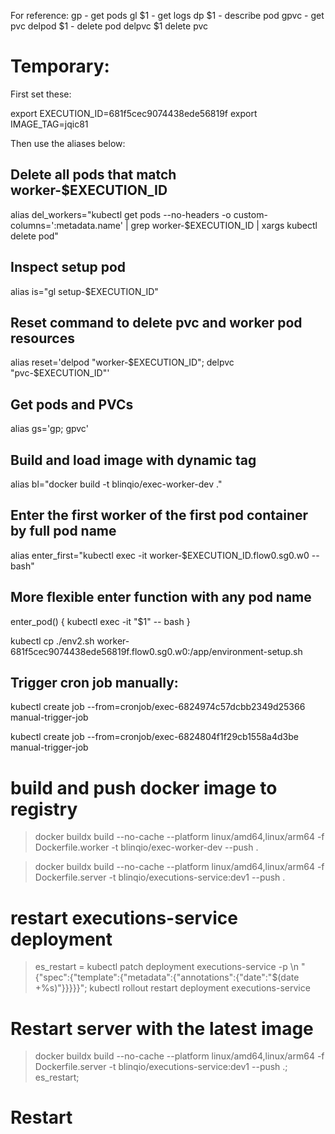 For reference:
gp - get pods
gl $1 - get logs
dp $1 - describe pod
gpvc - get pvc
delpod $1 - delete pod
delpvc $1 delete pvc


# Temporary:

First set these:

export EXECUTION_ID=681f5cec9074438ede56819f
export IMAGE_TAG=jqic81

Then use the aliases below:

## Delete all pods that match worker-$EXECUTION_ID
alias del_workers="kubectl get pods --no-headers -o custom-columns=':metadata.name' | grep worker-$EXECUTION_ID | xargs kubectl delete pod"

## Inspect setup pod
alias is="gl setup-$EXECUTION_ID"

## Reset command to delete pvc and worker pod resources
alias reset='delpod "worker-$EXECUTION_ID"; delpvc "pvc-$EXECUTION_ID"'


## Get pods and PVCs
alias gs='gp; gpvc'

## Build and load image with dynamic tag
alias bl="docker build -t blinqio/exec-worker-dev ."

## Enter the first worker of the first pod container by full pod name
alias enter_first="kubectl exec -it worker-$EXECUTION_ID.flow0.sg0.w0 -- bash"

## More flexible enter function with any pod name
enter_pod() {
  kubectl exec -it "$1" -- bash
}

kubectl cp ./env2.sh worker-681f5cec9074438ede56819f.flow0.sg0.w0:/app/environment-setup.sh


## Trigger cron job manually:
kubectl create job --from=cronjob/exec-6824974c57dcbb2349d25366 manual-trigger-job

kubectl create job --from=cronjob/exec-6824804f1f29cb1558a4d3be manual-trigger-job

# build and push docker image to registry
> docker buildx build --no-cache --platform linux/amd64,linux/arm64 -f Dockerfile.worker -t blinqio/exec-worker-dev --push .

> docker buildx build --no-cache --platform linux/amd64,linux/arm64 -f Dockerfile.server -t blinqio/executions-service:dev1 --push .



# restart executions-service deployment
> es_restart = kubectl patch deployment executions-service -p \\n  "{\"spec\":{\"template\":{\"metadata\":{\"annotations\":{\"date\":\"$(date +%s)\"}}}}}";  kubectl rollout restart deployment executions-service

# Restart server with the latest image
> docker buildx build --no-cache --platform linux/amd64,linux/arm64 -f Dockerfile.server -t blinqio/executions-service:dev1 --push .; es_restart;

# Restart